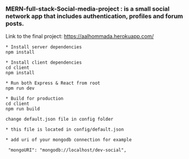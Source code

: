 ### MERN-full-stack-Social-media-project : is a small social network app that includes authentication, profiles and forum posts.

 Link to the final project:    https://aalhommada.herokuapp.com/



```
* Install server dependencies
npm install

* Install client dependencies
cd client
npm install

* Run both Express & React from root
npm run dev

* Build for production
cd client
npm run build
```

```
change default.json file in config folder

* this file is located in config/default.json

* add uri of your mongodb connection for example

 "mongoURI": "mongodb://localhost/dev-social",
```

